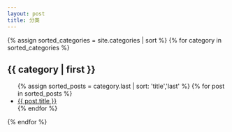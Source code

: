 ```yaml
---
layout: post
title: 分类
---
```



{% assign sorted_categories = site.categories | sort %}
{% for category in sorted_categories %}
<h2 id="{{ category | first }}">{{ category | first }}</h2>
<ul >
{% assign sorted_posts = category.last | sort: 'title','last' %}
{% for post in sorted_posts %}
<li >
<a href="{{ site.url }}{{ site.baseurl }}/{{ post.url }}">{{ post.title }}</a>
</li>
{% endfor %}
</ul>
{% endfor %}
